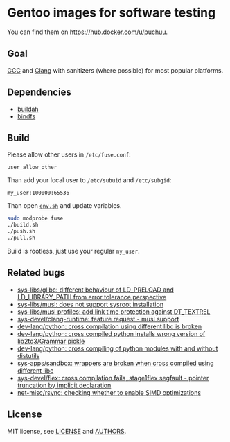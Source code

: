 # Gentoo images for software testing

You can find them on https://hub.docker.com/u/puchuu.

## Goal

[GCC](https://gcc.gnu.org) and [Clang](https://clang.llvm.org) with sanitizers (where possible) for most popular platforms.

## Dependencies

- [buildah](https://github.com/containers/buildah)
- [bindfs](https://github.com/mpartel/bindfs)

## Build

Please allow other users in `/etc/fuse.conf`:

```
user_allow_other
```

Than add your local user to `/etc/subuid` and `/etc/subgid`:

```
my_user:100000:65536
```

Than open [`env.sh`](env.sh) and update variables.

```sh
sudo modprobe fuse
./build.sh
./push.sh
./pull.sh
```

Build is rootless, just use your regular `my_user`.

## Related bugs

- [sys-libs/glibc: different behaviour of LD_PRELOAD and LD_LIBRARY_PATH from error tolerance perspective](https://sourceware.org/bugzilla/show_bug.cgi?id=25341)
- [sys-libs/musl: does not support sysroot installation](https://bugs.gentoo.org/732482)
- [sys-libs/musl profiles: add link time protection against DT_TEXTREL](https://bugs.gentoo.org/707660)
- [sys-devel/clang-runtime: feature request - musl support](https://github.com/google/sanitizers/issues/1080)
- [dev-lang/python: cross compilation using different libc is broken](https://bugs.gentoo.org/705970)
- [dev-lang/python: cross compiled python installs wrong version of lib2to3/Grammar pickle](https://bugs.gentoo.org/704816)
- [dev-lang/python: cross compiling of python modules with and without distutils](https://github.com/gentoo/gentoo/pull/9822)
- [sys-apps/sandbox: wrappers are broken when cross compiled using different libc](https://bugs.gentoo.org/706020)
- [sys-devel/flex: cross compilation fails, stage1flex segfault - pointer truncation by implicit declaration](https://bugs.gentoo.org/705800)
- [net-misc/rsync: checking whether to enable SIMD optimizations](https://bugs.gentoo.org/732084)

## License

MIT license, see [LICENSE](LICENSE) and [AUTHORS](AUTHORS).
